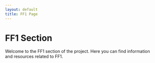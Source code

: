 ```yaml
---
layout: default
title: FF1 Page
---
```


# FF1 Section

Welcome to the FF1 section of the project. Here you can find information and resources related to FF1.